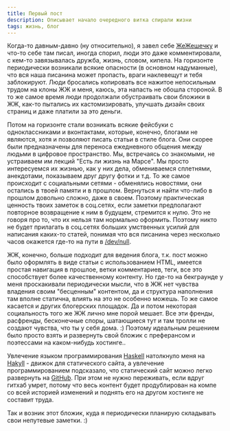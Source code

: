 ```yaml
---
title: Первый пост
description: Описывает начало очередного витка спирали жизни
tags: жизнь, блог
---
```


Когда-то давным-давно (ну относительно), я завел себе [ЖеЖешечку](http://dimchansky.livejournal.com) и
что-то себе там писал, иногда спорил, люди это даже комментировали, с кем-то завязывалась дружба, жизнь, 
словом, кипела. На горизонте периодически возникали всякие опасности (в основном надуманные), что вся наша
писанина может пропасть, враги наклевещут и тебя заблокируют. Люди бросались копировать все нажитое непосильным
трудом на клоны ЖЖ и меня, каюсь, эта напасть не обошла стороной. В то же самое время люди продолжали обустраивать 
свои бложики в ЖЖ, как-то пытались их кастомизировать, улучшать дизайн своих страниц и даже платили за это деньги.

Потом на горизонте стали возникать всякие фейсбуки с одноклассниками и вконтактами, которые, конечно, блогами не
являются, хотя и позволяют писать статьи в стиле блога. Они скорее были предназначены для переноса ежедневного 
общения между людьми в цифровое пространство. Мы, встречаясь со знакомыми, не устраиваем им лекций "Есть 
ли жизнь на Марсе". Мы просто интересуемся их жизнью, как у них дела, обмениваемся сплетнями, анекдотами, показываем 
друг другу фотки и т.д.
То же самое происходит с социальными сетями - обменялись новостями, они остались в твоей памяти и в прошлом. Вернуться
и найти что-либо в прошлом довольно сложно, даже в своем. Поэтому практическая ценность твоих заметок в соц.сетях, если 
заметки предполагают повторное возвращение к ним в будущем, стремится к нулю. Это не говоря про то, что их нельзя там
нормально оформить. Поэтому никто не будет прилагать в соц.сетях больших умственных усилий для написания каких-то статей,
понимая что вся писанина через несколько часов окажется где-то на пути в [/dev/null](http://ru.wikipedia.org/?title=/dev/null).

ЖЖ, конечно, больше подходит для ведения блога, т.к. пост можно было оформлять в виде статьи с использованием HTML,
имеется простая навигация в прошлое, ветки комментариев, теги, все это способствует более качественному контенту.
Но где-то на бекграунде у меня проскакивали периодически мысли, что в ЖЖ нет чувства владения своим "бесценным"
контентом, да и структура наполнения там вполне статична, влиять на это не особенно можешь. То же самое касается 
и других блогерских площадок.
Да и потом некоторая социальность того же ЖЖ лично мне порой мешает. Все эти френды, расфренды, бесконечные споры, 
шатающиеся тут и там тролли не создают чувства, что ты у себя дома. :)
Поэтому идеальным решением было просто взять и развернуть свой бложик с преферансом и поэтессами на каком-нибудь хостинге..

Увлечение языком программирования [Haskell](http://www.haskell.org/haskellwiki/Haskell) натолкнуло меня на 
[Hakyll](http://jaspervdj.be/hakyll/) - движок для статического сайта, а увлечение программированием подсказало, 
что статический сайт можно легко развернуть на [GitHub](https://github.com/).
При этом не нужно переживать, если вдруг гитхаб умрет, потому что весь контент будет продублирован на компе со
всей историей изменений и поднять его на другом хостинге не составит труда.

Так и возник этот бложик, куда я периодически планирую складывать свои непутевые заметки. :)